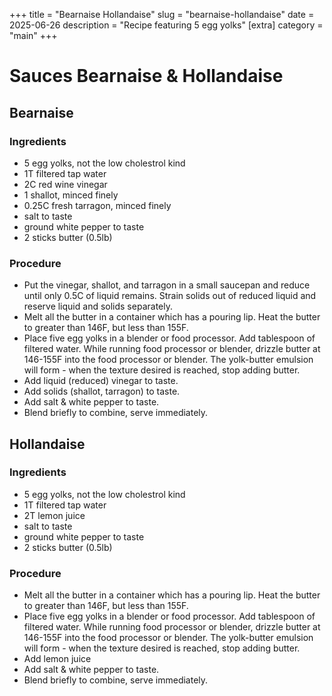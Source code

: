 ﻿+++
title = "Bearnaise Hollandaise"
slug = "bearnaise-hollandaise"
date = 2025-06-26
description = "Recipe featuring 5 egg yolks"
[extra]
  category = "main"
+++

# Sauces Bearnaise & Hollandaise

## Bearnaise

### Ingredients
* 5 egg yolks, not the low cholestrol kind
* 1T filtered tap water
* 2C red wine vinegar
* 1 shallot, minced finely
* 0.25C fresh tarragon, minced finely
* salt to taste
* ground white pepper to taste
* 2 sticks butter (0.5lb)

### Procedure
* Put the vinegar, shallot, and tarragon in a small saucepan and reduce until only 0.5C of liquid remains. Strain solids out of reduced liquid and reserve liquid and solids separately.
* Melt all the butter in a container which has a pouring lip. Heat the butter to greater than 146F, but less than 155F.
* Place five egg yolks in a blender or food processor. Add tablespoon of filtered water. While running food processor or blender, drizzle butter at 146-155F into the food processor or blender. The yolk-butter emulsion will form - when the texture desired is reached, stop adding butter.
* Add liquid (reduced) vinegar to taste.
* Add solids (shallot, tarragon) to taste.
* Add salt & white pepper to taste.
* Blend briefly to combine, serve immediately.

## Hollandaise

### Ingredients
* 5 egg yolks, not the low cholestrol kind
* 1T filtered tap water
* 2T lemon juice
* salt to taste
* ground white pepper to taste
* 2 sticks butter (0.5lb)

### Procedure
* Melt all the butter in a container which has a pouring lip. Heat the butter to greater than 146F, but less than 155F.
* Place five egg yolks in a blender or food processor. Add tablespoon of filtered water. While running food processor or blender, drizzle butter at 146-155F into the food processor or blender. The yolk-butter emulsion will form - when the texture desired is reached, stop adding butter.
* Add lemon juice
* Add salt & white pepper to taste.
* Blend briefly to combine, serve immediately.